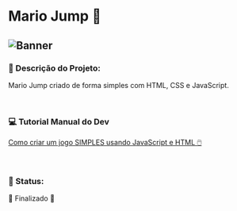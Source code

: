 # Mario Jump 🍄


![Banner](https://cdn.discordapp.com/attachments/884155938985111702/1024111808119840778/BannerMario.png)
---


### :pencil: Descrição do Projeto:
<p align="justify">Mario Jump criado de forma simples com HTML, CSS e JavaScript.</p>

<br>

### :computer: Tutorial Manual do Dev

[Como criar um jogo SIMPLES usando JavaScript e HTML 🖱️](https://www.youtube.com/watch?v=r9buAwVBDhA&t=2s)

<br>

### 📍 Status:

🚧  Finalizado  🚧
